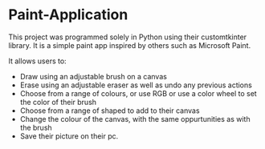 # Paint-Application

This project was programmed solely in Python using their customtkinter library. It is a simple paint app inspired by others such as Microsoft Paint.

It allows users to:
 - Draw using an adjustable brush on a canvas
 - Erase using an adjustable eraser as well as undo any previous actions
 - Choose from a range of colours, or use RGB or use a color wheel to set the color of their brush
 - Choose from a range of shaped to add to their canvas
 - Change the colour of the canvas, with the same oppurtunities as with the brush
 - Save their picture on their pc.
